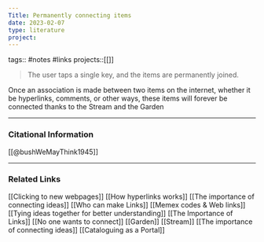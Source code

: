 ```yaml
---
Title: Permanently connecting items
date: 2023-02-07
type: literature
project:
---
```

tags:: #notes #links
projects::[[]]

> The user taps a single key, and the items are permanently joined.

Once an association is made between two items on the internet, whether it be hyperlinks, comments, or other ways, these items will forever be connected thanks to the Stream and the Garden

---
### Citational Information

[[@bushWeMayThink1945]]

---

### Related Links

[[Clicking to new webpages]]
[[How hyperlinks works]]
[[The importance of connecting ideas]]
[[Who can make Links]]
[[Memex codes & Web links]]
[[Tying ideas together for better understanding]]
[[The Importance of Links]]
[[No one wants to connect]]
[[Garden]]
[[Stream]]
[[The importance of connecting ideas]]
[[Cataloguing as a Portal]]

